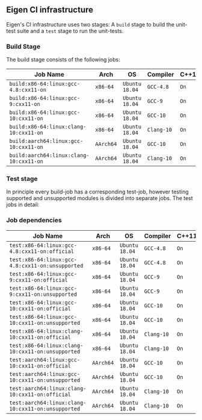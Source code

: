 ## Eigen CI infrastructure

Eigen's CI infrastructure uses two stages: A `build` stage to build the unit-test
suite and a `test` stage to run the unit-tests.

### Build Stage

The build stage consists of the following jobs:

| Job Name                                 | Arch      | OS             | Compiler   | C++11   |
|------------------------------------------|-----------|----------------|------------|---------|
| `build:x86-64:linux:gcc-4.8:cxx11-on`    | `x86-64`  | `Ubuntu 18.04` | `GCC-4.8`  | `On`    |
| `build:x86-64:linux:gcc-9:cxx11-on`      | `x86-64`  | `Ubuntu 18.04` | `GCC-9`    | `On`    |
| `build:x86-64:linux:gcc-10:cxx11-on`     | `x86-64`  | `Ubuntu 18.04` | `GCC-10`   | `On`    |
| `build:x86-64:linux:clang-10:cxx11-on`   | `x86-64`  | `Ubuntu 18.04` | `Clang-10` | `On`    |
| `build:aarch64:linux:gcc-10:cxx11-on`    | `AArch64` | `Ubuntu 18.04` | `GCC-10`   | `On`    |
| `build:aarch64:linux:clang-10:cxx11-on`  | `AArch64` | `Ubuntu 18.04` | `Clang-10` | `On`    |

### Test stage

In principle every build-job has a corresponding test-job, however testing supported and unsupported modules is divided into separate jobs. The test jobs in detail:

### Job dependencies

| Job Name                                            | Arch      | OS             | Compiler   | C++11   | Module
|-----------------------------------------------------|-----------|----------------|------------|---------|--------
| `test:x86-64:linux:gcc-4.8:cxx11-on:official`       | `x86-64`  | `Ubuntu 18.04` | `GCC-4.8`  | `On`    | `Official`
| `test:x86-64:linux:gcc-4.8:cxx11-on:unsupported`    | `x86-64`  | `Ubuntu 18.04` | `GCC-4.8`  | `On`    | `Unsupported`
| `test:x86-64:linux:gcc-9:cxx11-on:official`         | `x86-64`  | `Ubuntu 18.04` | `GCC-9`    | `On`    | `Official`
| `test:x86-64:linux:gcc-9:cxx11-on:unsupported`      | `x86-64`  | `Ubuntu 18.04` | `GCC-9`    | `On`    | `Unsupported`
| `test:x86-64:linux:gcc-10:cxx11-on:official`        | `x86-64`  | `Ubuntu 18.04` | `GCC-10`   | `On`    | `Official`
| `test:x86-64:linux:gcc-10:cxx11-on:unsupported`     | `x86-64`  | `Ubuntu 18.04` | `GCC-10`   | `On`    | `Unsupported`
| `test:x86-64:linux:clang-10:cxx11-on:official`      | `x86-64`  | `Ubuntu 18.04` | `Clang-10` | `On`    | `Official`
| `test:x86-64:linux:clang-10:cxx11-on:unsupported`   | `x86-64`  | `Ubuntu 18.04` | `Clang-10` | `On`    | `Unsupported`
| `test:aarch64:linux:gcc-10:cxx11-on:official`       | `AArch64` | `Ubuntu 18.04` | `GCC-10`   | `On`    | `Official`
| `test:aarch64:linux:gcc-10:cxx11-on:unsupported`    | `AArch64` | `Ubuntu 18.04` | `GCC-10`   | `On`    | `Unsupported`
| `test:aarch64:linux:clang-10:cxx11-on:official`     | `AArch64` | `Ubuntu 18.04` | `Clang-10` | `On`    | `Official`
| `test:aarch64:linux:clang-10:cxx11-on:unsupported`  | `AArch64` | `Ubuntu 18.04` | `Clang-10` | `On`    | `Unsupported`
